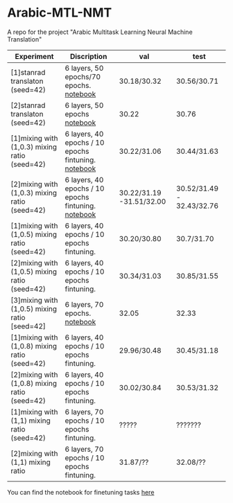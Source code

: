 # Arabic-MTL-NMT
A repo for the project "Arabic Multitask Learning Neural Machine Translation"

|      Experiment          |           Discription           |   val     |    test     |
|    -------------         |     -----------------------     |  ------------ | ------------    |
| [1]stanrad translaton (seed=42)  |      6 layers, 50 epochs/70 epochs. [notebook](https://bit.ly/3wxSeRd)   |   30.18/30.32     |   30.56/30.71     |
| [2]stanrad translaton (seed=42)  |      6 layers, 50 epochs [notebook](https://bit.ly/3wtO7Wo)       |     30.22       |   30.76       |
| [1]mixing with (1,0.3) mixing ratio (seed=42) | 6 layers, 40 epochs / 10 epochs fintuning. [notebook](https://bit.ly/3hzsUGh)   |   30.22/31.06  |  30.44/31.63|  
| [2]mixing with (1,0.3) mixing ratio (seed=42) | 6 layers, 40 epochs / 10 epochs fintuning. [notebook](https://bit.ly/3r44O9D)   |   30.22/31.19 -31.51/32.00 |  30.52/31.49 - 32.43/32.76  |
| [1]mixing with (1,0.5) mixing ratio (seed=42) | 6 layers, 40 epochs / 10 epochs fintuning.          |     30.20/30.80     |   30.7/31.70     |
| [2]mixing with (1,0.5) mixing ratio (seed=42) |     6 layers, 40 epochs / 10 epochs fintuning. |     30.34/31.03 |   30.85/31.55      |
| [3]mixing with (1,0.5) mixing ratio [seed=42]     |     6 layers, 70 epochs. [notebook](https://bit.ly/3gLWsj3)      |     32.05 |   32.33 |
| [1]mixing with (1,0.8) mixing ratio (seed=42)   |     6 layers, 40 epochs / 10 epochs fintuning.           |     29.96/30.48       |   30.45/31.18    |
| [2]mixing with (1,0.8) mixing ratio (seed=42)     |     6 layers, 40 epochs / 10 epochs fintuning.      |     30.02/30.84 |   30.53/31.32    |
| [1]mixing with (1,1) mixing ratio (seed=42)   |     6 layers, 70 epochs / 10 epochs fintuning.           |    ?????      |   ???????    |
| [2]mixing with (1,1) mixing ratio      |     6 layers, 70 epochs / 10 epochs fintuning.      |    31.87/??    |    32.08/??   |

You can find the notebook for finetuning tasks [here](https://colab.research.google.com/drive/1C0xC56U1VmDhcE02rGbGb4b2SvypGZmS?usp=sharing) 




